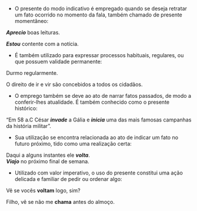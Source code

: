 * O presente do modo indicativo é empregado quando se deseja retratar um fato ocorrido no momento da fala, também chamado de presente momentâneo:

***Aprecio*** boas leituras.

***Estou*** contente com a notícia.

* É também utilizado para expressar processos habituais, regulares, ou que possuem validade permanente:

Durmo regularmente.

O direito de ir e vir são concebidos a todos os cidadãos.

* O emprego também se deve ao ato de narrar fatos passados, de modo a conferir-lhes atualidade. É também conhecido como o presente histórico:

“Em 58 a.C César ***invade*** a Gália e ***inicia*** uma das mais famosas campanhas da história militar”.

* Sua utilização se encontra relacionada ao ato de indicar um fato no futuro próximo, tido como uma realização certa:

Daqui a alguns instantes ele ***volta***.  
***Viajo*** no próximo final de semana.

* Utilizado com valor imperativo, o uso do presente constitui uma ação delicada e familiar de pedir ou ordenar algo:

Vê se vocês **voltam** logo, sim?

Filho, vê se não me **chama** antes do almoço.